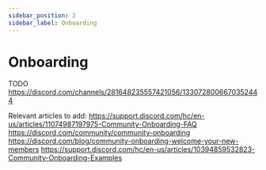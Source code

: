 ```yaml
---
sidebar_position: 2
sidebar_label: Onboarding
---
```


# Onboarding

TODO https://discord.com/channels/281648235557421056/1330728006670352444

Relevant articles to add:
https://support.discord.com/hc/en-us/articles/11074987197975-Community-Onboarding-FAQ
https://discord.com/community/community-onboarding
https://discord.com/blog/community-onboarding-welcome-your-new-members
https://support.discord.com/hc/en-us/articles/10394859532823-Community-Onboarding-Examples
